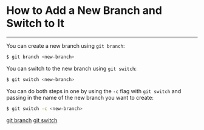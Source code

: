 # How to Add a New Branch and Switch to It

---

You can create a new branch using `git branch`:

```bash
$ git branch <new-branch>
```

You can switch to the new branch using `git switch`:

```bash
$ git switch <new-branch>
```

You can do both steps in one by using the `-c` flag with `git switch` and passing in the name of the new branch you want to create:

```bash
$ git switch -c <new-branch>
```

[git branch](https://git-scm.com/docs/git-branch)
[git switch](https://git-scm.com/docs/git-switch)
